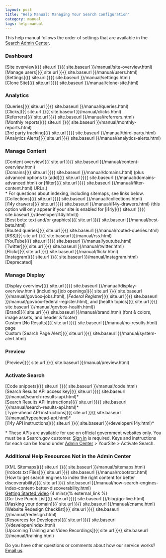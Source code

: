 ```yaml
---
layout: post
title: "Help Manual: Managing Your Search Configuration"
category: manual
tags: help-manual
---
```


This help manual follows the order of settings that are available in the [Search Admin Center](https://search.usa.gov/sites/).


### <i class="icon-dashboard"></i> Dashboard

[Site overview]({{ site.url }}{{ site.baseurl }}/manual/site-overview.html)    
[Manage users]({{ site.url }}{{ site.baseurl }}/manual/users.html)    
[Settings]({{ site.url }}{{ site.baseurl }}/manual/settings.html)    
[Clone Site]({{ site.url }}{{ site.baseurl }}/manual/clone-site.html)

### <i class="icon-bar-chart"></i> Analytics

[Queries]({{ site.url }}{{ site.baseurl }}/manual/queries.html)    
[Clicks]({{ site.url }}{{ site.baseurl }}/manual/clicks.html)    
[Referrers]({{ site.url }}{{ site.baseurl }}/manual/referrers.html)    
[Monthly reports]({{ site.url }}{{ site.baseurl }}/manual/monthly-reports.html)    
[3rd party tracking]({{ site.url }}{{ site.baseurl }}/manual/third-party.html)  
[Analytics Alerts]({{ site.url }}{{ site.baseurl }}/manual/analytics-alerts.html)  

### <i class="icon-file"></i> Manage Content

[Content overview]({{ site.url }}{{ site.baseurl }}/manual/content-overview.html)    
[Domains]({{ site.url }}{{ site.baseurl }}/manual/domains.html) (plus advanced options to [add]({{ site.url }}{{ site.baseurl }}/manual/domains-advanced.html) or [filter]({{ site.url }}{{ site.baseurl }}/manual/filter-content.html) URLs.)    
  \* For questions about indexing, including sitemaps, see links below.<br>
[Collections]({{ site.url }}{{ site.baseurl }}/manual/collections.html)    
[i14y drawers]({{ site.url }}{{ site.baseurl }}/manual/i14y-drawers.html) (this option will only appear if your site is enabled for [i14y]({{ site.url }}{{ site.baseurl }}/developer/i14y.html))   
[Best bets: text and/or graphics]({{ site.url }}{{ site.baseurl }}/manual/best-bets.html)    
[Routed queries]({{ site.url }}{{ site.baseurl }}/manual/routed-queries.html)    
[RSS]({{ site.url }}{{ site.baseurl }}/manual/rss.html)    
[YouTube]({{ site.url }}{{ site.baseurl }}/manual/youtube.html)    
[Twitter]({{ site.url }}{{ site.baseurl }}/manual/twitter.html)    
[Flickr]({{ site.url }}{{ site.baseurl }}/manual/flickr.html)    
[Instagram]({{ site.url }}{{ site.baseurl }}/manual/instagram.html) [Deprecated]    

### <i class="icon-desktop"></i> Manage Display

[Display overview]({{ site.url }}{{ site.baseurl }}/manual/display-overview.html) (including [job openings]({{ site.url }}{{ site.baseurl }}/manual/govbox-jobs.html), [*Federal Register*]({{ site.url }}{{ site.baseurl }}/manual/govbox-federal-register.html), and [health topics]({{ site.url }}{{ site.baseurl }}/manual/govbox-health.html))    
[Brand]({{ site.url }}{{ site.baseurl }}/manual/brand.html) (font & colors, image assets, and header & footer)    
Custom [No Results]({{ site.url }}{{ site.baseurl }}/manual/no-results.html) page    
Custom [Search Page Alert]({{ site.url }}{{ site.baseurl }}/manual/system-alert.html)    

### <i class="icon-eye-open"></i> Preview

[Preview]({{ site.url }}{{ site.baseurl }}/manual/preview.html)    

### <i class="icon-code"></i> Activate Search

[Code snippets]({{ site.url }}{{ site.baseurl }}/manual/code.html)    
[Search Results API access key]({{ site.url }}{{ site.baseurl }}/manual/search-results-api.html)\*    
[Search Results API instructions]({{ site.url }}{{ site.baseurl }}/manual/search-results-api.html)\*    
[Type-ahead API instructions]({{ site.url }}{{ site.baseurl }}/manual/typeahead-api.html)\*    
[i14y API instructions]({{ site.url }}{{ site.baseurl }}/developer/i14y.html)\*    

\* These APIs are available for use on official government websites only. You must be a Search.gov customer. [Sign in](https://search.usa.gov/sites) is required. Keys and instructions for each can be found under [Admin Center](https://search.usa.gov/sites/) > YourSite > Activate Search.

### Additional Help Resources Not in the Admin Center

[XML Sitemaps]({{ site.url }}{{ site.baseurl }}/manual/sitemaps.html)      
[/robots.txt Files]({{ site.url }}{{ site.baseurl }}/manual/robotstxt.html)      
[How to get search engines to index the right content for better discoverability]({{ site.url }}{{ site.baseurl }}/manual/how-search-engines-index-content-better-discoverability.html)      
[Getting Started video](https://www.youtube.com/watch?v=TnlpuudK_WY) (4 mins){% external_link %}    
[Go-Live Punch List]({{ site.url }}{{ site.baseurl }}/blog/go-live.html)      
[Masking your domain]({{ site.url }}{{ site.baseurl }}/manual/cname.html)  
[Website Redesign Checklist]({{ site.url }}{{ site.baseurl }}/manual/redesign.html)    
[Resources for Developers]({{ site.url }}{{ site.baseurl }}/developer/index.html)     
[Upcoming Training and Video Recordings]({{ site.url }}{{ site.baseurl }}/manual/training.html)    

Do you have other questions or comments about how our service works? [Email us](mailto:search@support.digitalgov.gov). 
